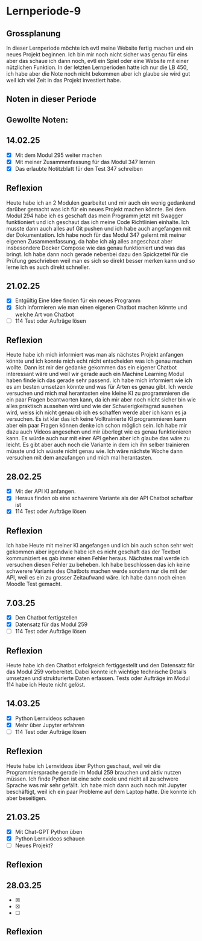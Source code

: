 # Lernperiode-9


## Grossplanung

In dieser Lernperiode möchte ich evtl meine Website fertig machen und ein neues Projekt beginnen. Ich bin mir noch nicht sicher was genau für eins aber das schaue ich dann noch, evtl ein Spiel oder eine Website mit einer nützlichen Funktion. In der letzten Lernperioden hatte ich nur die LB 450, ich habe aber die Note noch nicht bekommen aber ich glaube sie wird gut weil ich viel Zeit in das Projekt investiert habe.

## Noten in dieser Periode



## Gewollte Noten:



## 14.02.25
- [x] Mit dem Modul 295 weiter machen
- [x] Mit meiner Zusammenfassung für das Modul 347 lernen
- [x] Das erlaubte Notitzblatt für den Test 347 schreiben
 
## Reflexion

Heute habe ich an 2 Modulen gearbeitet und mir auch ein wenig gedankend darüber gemacht was ich für ein neues Projekt machen könnte. Bei dem Modul 294 habe ich es geschaft das mein Programm jetzt mit Swagger funktioniert und ich geschaut das ich meine Code Richtlinien einhalte. Ich musste dann auch alles auf Git pushen und ich habe auch angefangen mit der Dokumentation. Ich habe noch für das Modul 347 gelernt mit meiner eigenen Zusammenfassung, da habe ich alg alles angeschaut aber insbesondere Docker Compose wie das genau funktioniert und was das bringt. Ich habe dann noch gerade nebenbei dazu den Spickzettel für die Prüfung geschrieben weil man es sich so direkt besser merken kann und so lerne ich es auch direkt schneller.

## 21.02.25
- [x] Entgültig Eine Idee finden für ein neues Programm
- [x] Sich informieren wie man einen eigenen Chatbot machen könnte und welche Art von Chatbot
- [ ] 114 Test oder Aufträge lösen
 
## Reflexion
Heute habe ich mich informiert was man als nächstes Projekt anfangen könnte und ich konnte mich echt nicht entscheiden was ich genau machen wollte. Dann ist mir der gedanke gekommen das ein eigener Chatbot interessant wäre und weil wir gerade auch ein Machine Learning Modul haben finde ich das gerade sehr passend. ich habe mich informiert wie ich es am besten umsetzen könnte und was für Arten es genau gibt. Ich werde versuchen und mich mal herantasten eine kleine KI zu programmieren die ein paar Fragen beantworten kann, da ich mir aber noch nicht sicher bin wie alles praktisch aussehen wird und wie der Schwierigkeitsgrad ausehen wird, weiss ich nicht genau ob ich es schaffen werde aber ich kann es ja versuchen. Es ist klar das ich keine Volltrainierte KI programmieren kann aber ein paar Fragen können denke ich schon möglich sein. Ich habe mir dazu auch Videos angesehen und mir überlegt wie es genau funktionieren kann. Es würde auch nur mit einer API gehen aber ich glaube das wäre zu leicht. Es gibt aber auch noch die Variante in dem ich ihn selber trainieren müsste und ich wüsste nicht genau wie. Ich wäre nächste Woche dann versuchen mit dem anzufangen und mich mal herantasten.

## 28.02.25
- [x] Mit der API KI anfangen.
- [x] Heraus finden ob eine schwerere Variante als der API Chatbot schafbar ist
- [x] 114 Test oder Aufträge lösen
 
## Reflexion

Ich habe Heute mit meiner KI angefangen und ich bin auch schon sehr weit gekommen aber irgendwie habe ich es nicht geschaft das der Textbot kommuniziert es gab immer einen Fehler heraus. Nächstes mal werde ich versuchen diesen Fehler zu beheben. Ich habe beschlossen das ich keine schwerere Variante des Chatbots machen werde sondern nur die mit der API, weil es ein zu grosser Zeitaufwand wäre. Ich habe dann noch einen Moodle Test gemacht.

## 7.03.25
- [x] Den Chatbot fertigstellen
- [x] Datensatz für das Modul 259
- [ ] 114 Test oder Aufträge lösen

## Reflexion

Heute habe ich den Chatbot erfolgreich fertiggestellt und den Datensatz für das Modul 259 vorbereitet. Dabei konnte ich wichtige technische Details umsetzen und strukturierte Daten erfassen. Tests oder Aufträge im Modul 114 habe ich Heute nicht gelöst.

## 14.03.25
- [x] Python Lernvideos schauen
- [x] Mehr über Jupyter erfahren
- [ ] 114 Test oder Aufträge lösen

## Reflexion

Heute habe ich Lernvideos über Python geschaut, weil wir die Programmiersprache gerade im Modul 259 brauchen und aktiv nutzen müssen. Ich finde Python ist eine sehr coole und nicht all zu schwere Sprache was mir sehr gefällt. Ich habe mich dann auch noch mit Jupyter beschäftigt, weil ich ein paar Probleme auf dem Laptop hatte. Die konnte ich aber beseitigen.

## 21.03.25
- [x] Mit Chat-GPT Python üben
- [x] Python Lernvideos schauen
- [ ] Neues Projekt?

## Reflexion


## 28.03.25
- [x] 
- [x] 
- [ ] 

## Reflexion

